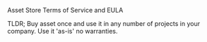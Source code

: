Asset Store Terms of Service and EULA

TLDR; Buy asset once and use it in any number of projects in your company. Use it 'as-is' no warranties.